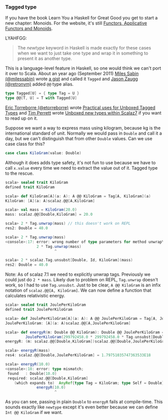 
### Tagged type

If you have the book Learn You a Haskell for Great Good you get to start a new chapter: Monoids. For the website, it's still [Functors, Applicative Functors and Monoids](http://learnyouahaskell.com/functors-applicative-functors-and-monoids).

LYAHFGG:

> The *newtype* keyword in Haskell is made exactly for these cases when we want to just take one type and wrap it in something to present it as another type.

This is a language-level feature in Haskell, so one would think we can't port it over to Scala.
About an year ago (September 2011) [Miles Sabin (@milessabin)](https://twitter.com/milessabin) wrote [a gist](https://gist.github.com/89c9b47a91017973a35f) and called it `Tagged` and [Jason Zaugg (@retronym)](https://twitter.com/retronym) added `@@` type alias.

```scala
type Tagged[U] = { type Tag = U }
type @@[T, U] = T with Tagged[U]
```

[Eric Torreborre (@etorreborre)](http://twitter.com/etorreborre) wrote [Practical uses for Unboxed Tagged Types](http://etorreborre.blogspot.com/2011/11/practical-uses-for-unboxed-tagged-types.html) and [Tim Perrett](http://es.twitter.com/timperrett) wrote [Unboxed new types within Scalaz7](http://timperrett.com/2012/06/15/unboxed-new-types-within-scalaz7/) if you want to read up on it.

Suppose we want a way to express mass using kilogram, because kg is the international standard of unit. Normally we would pass in `Double` and call it a day, but we can't distinguish that from other `Double` values. Can we use case class for this?

```scala
case class KiloGram(value: Double)
```

Although it does adds type safety, it's not fun to use because we have to call `x.value` every time we need to extract the value out of it. Tagged type to the rescue.

```scala
scala> sealed trait KiloGram
defined trait KiloGram

scala> def KiloGram[A](a: A): A @@ KiloGram = Tag[A, KiloGram](a)
KiloGram: [A](a: A)scalaz.@@[A,KiloGram]

scala> val mass = KiloGram(20.0)
mass: scalaz.@@[Double,KiloGram] = 20.0

scala> 2 * Tag.unwrap(mass) // this doesn't work on REPL
res2: Double = 40.0

scala> 2 * Tag.unwrap(mass)
<console>:17: error: wrong number of type parameters for method unwrap\$mDc\$sp: [T](a: Object{type Tag = T; type Self = Double})Double
              2 * Tag.unwrap(mass)
                      ^

scala> 2 * scalaz.Tag.unsubst[Double, Id, KiloGram](mass)
res2: Double = 40.0
```

Note: As of scalaz 7.1 we need to explicitly unwrap tags. Previously we could just do `2 * mass`. Likely due to problem on REPL, `Tag.unwrap` doesn't work, so I had to use `Tag.unsubst`.
Just to be clear, `A @@ KiloGram` is an infix notation of `scalaz.@@[A, KiloGram]`. We can now define a function that calculates relativistic energy.

```scala
scala> sealed trait JoulePerKiloGram
defined trait JoulePerKiloGram

scala> def JoulePerKiloGram[A](a: A): A @@ JoulePerKiloGram = Tag[A, JoulePerKiloGram](a)
JoulePerKiloGram: [A](a: A)scalaz.@@[A,JoulePerKiloGram]

scala> def energyR(m: Double @@ KiloGram): Double @@ JoulePerKiloGram =
         JoulePerKiloGram(299792458.0 * 299792458.0 * Tag.unsubst[Double, Id, KiloGram](m))
energyR: (m: scalaz.@@[Double,KiloGram])scalaz.@@[Double,JoulePerKiloGram]

scala> energyR(mass)
res4: scalaz.@@[Double,JoulePerKiloGram] = 1.79751035747363533E18

scala> energyR(10.0)
<console>:18: error: type mismatch;
 found   : Double(10.0)
 required: scalaz.@@[Double,KiloGram]
    (which expands to)  AnyRef{type Tag = KiloGram; type Self = Double}
              energyR(10.0)
                      ^
```

As you can see, passing in plain `Double` to `energyR` fails at compile-time. This sounds exactly like `newtype` except it's even better because we can define `Int @@ KiloGram` if we want.

